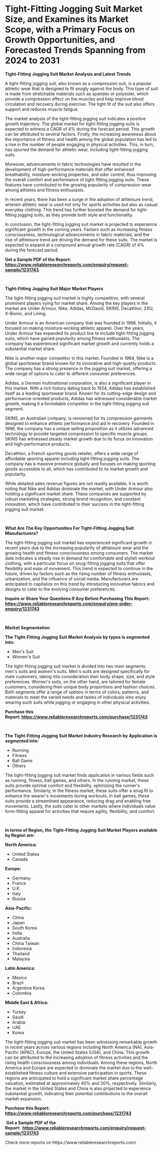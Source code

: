 <p><h1>Tight-Fitting Jogging Suit Market Size, and Examines its Market Scope, with a Primary Focus on Growth Opportunities, and Forecasted Trends Spanning from 2024 to 2031</h1></p><p><strong>Tight-Fitting Jogging Suit Market Analysis and Latest Trends</strong></p>
<p><p>A tight-fitting jogging suit, also known as a compression suit, is a popular athletic wear that is designed to fit snugly against the body. This type of suit is made from stretchable materials such as spandex or polyester, which provide a compression effect on the muscles and help improve blood circulation and recovery during exercise. The tight fit of the suit also offers support and reduces muscle fatigue.</p><p>The market analysis of the tight-fitting jogging suit indicates a positive growth trajectory. The global market for tight-fitting jogging suits is expected to witness a CAGR of 4% during the forecast period. This growth can be attributed to several factors. Firstly, the increasing awareness about the importance of fitness and health among the global population has led to a rise in the number of people engaging in physical activities. This, in turn, has spurred the demand for athletic wear, including tight-fitting jogging suits.</p><p>Moreover, advancements in fabric technologies have resulted in the development of high-performance materials that offer enhanced breathability, moisture-wicking properties, and odor control, thus improving the overall comfort and performance of tight-fitting jogging suits. These features have contributed to the growing popularity of compression wear among athletes and fitness enthusiasts.</p><p>In recent years, there has been a surge in the adoption of athleisure trend, wherein athletic wear is used not only for sports activities but also as casual everyday clothing. This trend has further boosted the demand for tight-fitting jogging suits, as they provide both style and functionality.</p><p>In conclusion, the tight-fitting jogging suit market is projected to experience significant growth in the coming years. Factors such as increasing fitness consciousness, technological advancements in fabric materials, and the rise of athleisure trend are driving the demand for these suits. The market is expected to expand at a compound annual growth rate (CAGR) of 4% during the forecast period.</p></p>
<p><strong>Get a Sample PDF of the Report:&nbsp; <a href="https://www.reliableresearchreports.com/enquiry/request-sample/1231743">https://www.reliableresearchreports.com/enquiry/request-sample/1231743</a></strong></p>
<p>&nbsp;</p>
<p><strong>Tight-Fitting Jogging Suit Major Market Players</strong></p>
<p><p>The tight-fitting jogging suit market is highly competitive, with several prominent players vying for market share. Among the key players in the market are Under Armour, Nike, Adidas, McDavid, SKINS, Decathlon, 2XU, X-Bionic, and Lining.</p><p>Under Armour is an American company that was founded in 1996. Initially, it focused on making moisture-wicking athletic apparel. Over the years, Under Armour has expanded its product line to include tight-fitting jogging suits, which have gained popularity among fitness enthusiasts. The company has experienced significant market growth and currently holds a substantial market share.</p><p>Nike is another major competitor in this market. Founded in 1964, Nike is a global sportswear brand known for its innovative and high-quality products. The company has a strong presence in the jogging suit market, offering a wide range of options to cater to different consumer preferences.</p><p>Adidas, a German multinational corporation, is also a significant player in this market. With a rich history dating back to 1924, Adidas has established itself as a leading sportswear brand. Known for its cutting-edge design and performance-oriented products, Adidas has witnessed considerable market growth, making it a formidable competitor in the tight-fitting jogging suit segment.</p><p>SKINS, an Australian company, is renowned for its compression garments designed to enhance athletic performance and aid in recovery. Founded in 1996, the company has a unique selling proposition as it utilizes advanced technology to provide targeted compression to specific muscle groups. SKINS has witnessed steady market growth due to its focus on innovation and high-performance products.</p><p>Decathlon, a French sporting goods retailer, offers a wide range of affordable sporting apparel including tight-fitting jogging suits. The company has a massive presence globally and focuses on making sporting goods accessible to all, which has contributed to its market growth and popularity.</p><p>While detailed sales revenue figures are not readily available, it is worth noting that Nike and Adidas dominate the market, with Under Armour also holding a significant market share. These companies are supported by robust marketing strategies, strong brand recognition, and constant innovation, which have contributed to their success in the tight-fitting jogging suit market.</p></p>
<p>&nbsp;</p>
<p><strong>What Are The Key Opportunities For Tight-Fitting Jogging Suit Manufacturers?</strong></p>
<p><p>The tight-fitting jogging suit market has experienced significant growth in recent years due to the increasing popularity of athleisure wear and the growing health and fitness consciousness among consumers. The market data indicates a steady rise in demand for comfortable and stylish workout clothing, with a particular focus on snug-fitting jogging suits that offer flexibility and ease of movement. This trend is expected to continue in the future, driven by factors such as the rising number of fitness enthusiasts, urbanization, and the influence of social media. Manufacturers are anticipated to capitalize on this trend by introducing innovative fabrics and designs to cater to the evolving consumer preferences.</p></p>
<p><strong>Inquire or Share Your Questions If Any Before Purchasing This Report: <a href="https://www.reliableresearchreports.com/enquiry/pre-order-enquiry/1231743">https://www.reliableresearchreports.com/enquiry/pre-order-enquiry/1231743</a></strong></p>
<p>&nbsp;</p>
<p><strong>Market Segmentation</strong></p>
<p><strong>The Tight-Fitting Jogging Suit Market Analysis by types is segmented into:</strong></p>
<p><ul><li>Men's Suit</li><li>Women's Suit</li></ul></p>
<p><p>The tight-fitting jogging suit market is divided into two main segments: men's suits and women's suits. Men's suits are designed specifically for male customers, taking into consideration their body shape, size, and style preferences. Women's suits, on the other hand, are tailored for female customers, considering their unique body proportions and fashion choices. Both segments offer a range of options in terms of colors, patterns, and materials to meet the varied needs and tastes of individuals who enjoy wearing such suits while jogging or engaging in other physical activities.</p></p>
<p><strong>Purchase this Report:&nbsp;<a href="https://www.reliableresearchreports.com/purchase/1231743">https://www.reliableresearchreports.com/purchase/1231743</a></strong></p>
<p>&nbsp;</p>
<p><strong>The Tight-Fitting Jogging Suit Market Industry Research by Application is segmented into:</strong></p>
<p><ul><li>Running</li><li>Fitness</li><li>Ball Game</li><li>Others</li></ul></p>
<p><p>The tight-fitting jogging suit market finds application in various fields such as running, fitness, ball games, and others. In the running market, these suits provide optimal comfort and flexibility, optimizing the runner's performance. Similarly, in the fitness market, these suits offer a snug fit to enhance the wearer's movements during workouts. In ball games, these suits provide a streamlined appearance, reducing drag and enabling free movements. Lastly, the suits cater to other markets where individuals value form-fitting apparel for activities that require agility, flexibility, and comfort.</p></p>
<p>&nbsp;</p>
<p><strong>In terms of Region, the Tight-Fitting Jogging Suit Market Players available by Region are:</strong></p>
<p>
    <p> <strong> North America: </strong>
        <ul>
            <li>United States</li>
            <li>Canada</li>
        </ul>
        </p> 
    <p> <strong> Europe: </strong>
        <ul>
            <li>Germany</li>
            <li>France</li>
            <li>U.K.</li>
            <li>Italy</li>
            <li>Russia</li>
        </ul>
        </p> 
    <p> <strong> Asia-Pacific: </strong>
        <ul>
            <li>China</li>
            <li>Japan</li>
            <li>South Korea</li>
            <li>India</li>
            <li>Australia</li>
            <li>China Taiwan</li>
            <li>Indonesia</li>
            <li>Thailand</li>
            <li>Malaysia</li>
        </ul>
        </p> 
    <p> <strong> Latin America: </strong>
        <ul>
            <li>Mexico</li>
            <li>Brazil</li>
            <li>Argentina Korea</li>
            <li>Colombia</li>
        </ul>
        </p> 
    <p> <strong> Middle East & Africa: </strong>
        <ul>
            <li>Turkey</li>
            <li>Saudi</li>
            <li>Arabia</li>
            <li>UAE</li>
            <li>Korea</li>
        </ul>
    </p>
    </p>
<p><p>The tight-fitting jogging suit market has been witnessing remarkable growth in recent years across various regions including North America (NA), Asia-Pacific (APAC), Europe, the United States (USA), and China. This growth can be attributed to the increasing adoption of fitness activities and the rising health consciousness among individuals. Among these regions, North America and Europe are expected to dominate the market due to the well-established fitness culture and extensive participation in sports. These regions are anticipated to hold a significant market share percentage valuation, estimated at approximately 40% and 30%, respectively. Similarly, the market in the United States and China is also projected to experience substantial growth, indicating their potential contributions to the overall market expansion.</p></p>
<p><strong>Purchase this Report: <a href="https://www.reliableresearchreports.com/purchase/1231743">https://www.reliableresearchreports.com/purchase/1231743</a></strong></p>
<p>&nbsp;<strong>Get a Sample PDF of the Report:&nbsp;&nbsp;<a href="https://www.reliableresearchreports.com/enquiry/request-sample/1231743">https://www.reliableresearchreports.com/enquiry/request-sample/1231743</a></strong></p>
<p><strong></strong></p>
<p>Check more reports on https://www.reliableresearchreports.com/</p>